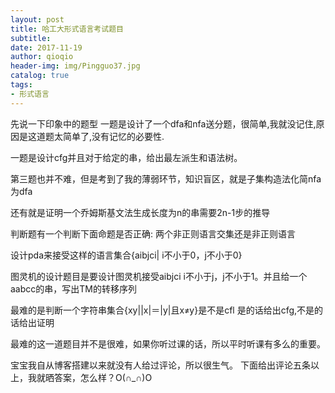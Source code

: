 ```yaml
---
layout: post
title: 哈工大形式语言考试题目
subtitle:  
date: 2017-11-19
author: qioqio
header-img: img/Pingguo37.jpg
catalog: true
tags:                             
- 形式语言
---
```



先说一下印象中的题型
一题是设计了一个dfa和nfa送分题，很简单,我就没记住,原因是这道题太简单了,没有记忆的必要性.

一题是设计cfg并且对于给定的串，给出最左派生和语法树。

第三题也并不难，但是考到了我的薄弱环节，知识盲区，就是子集构造法化简nfa为dfa


还有就是证明一个乔姆斯基文法生成长度为n的串需要2n-1步的推导

判断题有一个判断下面命题是否正确:
	两个非正则语言交集还是非正则语言


设计pda来接受这样的语言集合{aibjci| i不小于0，j不小于0}


图灵机的设计题目是要设计图灵机接受aibjci i不小于j，j不小于1。并且给一个aabcc的串，写出TM的转移序列

最难的是判断一个字符串集合{xy||x|＝|y|且x≠y}是不是cfl
是的话给出cfg,不是的话给出证明


最难的这一道题目并不是很难，如果你听过课的话，所以平时听课有多么的重要。

宝宝我自从博客搭建以来就没有人给过评论，所以很生气。
下面给出评论五条以上，我就晒答案，怎么样？O(∩_∩)O








